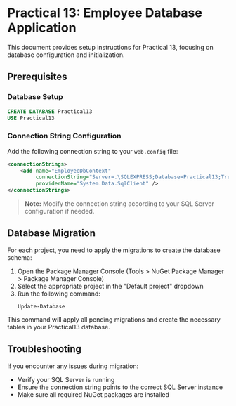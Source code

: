 # Practical 13: Employee Database Application

This document provides setup instructions for Practical 13, focusing on database configuration and initialization.

## Prerequisites

### Database Setup

```sql
CREATE DATABASE Practical13
USE Practical13
```

### Connection String Configuration

Add the following connection string to your `web.config` file:

```xml
<connectionStrings>
    <add name="EmployeeDbContext"
         connectionString="Server=.\SQLEXPRESS;Database=Practical13;Trusted_Connection=True;"
         providerName="System.Data.SqlClient" />
</connectionStrings>
```

> **Note:** Modify the connection string according to your SQL Server configuration if needed.

## Database Migration

For each project, you need to apply the migrations to create the database schema:

1. Open the Package Manager Console (Tools > NuGet Package Manager > Package Manager Console)
2. Select the appropriate project in the "Default project" dropdown
3. Run the following command:
   ```
   Update-Database
   ```

This command will apply all pending migrations and create the necessary tables in your Practical13 database.

## Troubleshooting

If you encounter any issues during migration:

- Verify your SQL Server is running
- Ensure the connection string points to the correct SQL Server instance
- Make sure all required NuGet packages are installed
